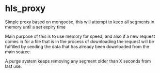 # hls_proxy
Simple proxy based on mongoose, this will attempt to keep all segments in memory until a set expiry time

Main purpose of this is to use memory for speed, and also if a new request comes in for a file that is in the process of downloading the request will be fulfilled by sending the data that has already been downloaded from the main source.

A purge system keeps removing any segment older than X seconds from last use.
